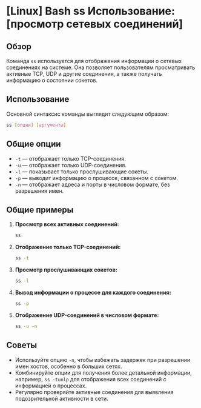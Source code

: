 # [Linux] Bash ss Использование: [просмотр сетевых соединений]

## Обзор
Команда `ss` используется для отображения информации о сетевых соединениях на системе. Она позволяет пользователям просматривать активные TCP, UDP и другие соединения, а также получать информацию о состоянии сокетов.

## Использование
Основной синтаксис команды выглядит следующим образом:

```bash
ss [опции] [аргументы]
```

## Общие опции
- `-t` — отображает только TCP-соединения.
- `-u` — отображает только UDP-соединения.
- `-l` — показывает только прослушивающие сокеты.
- `-p` — выводит информацию о процессе, связанном с сокетом.
- `-n` — отображает адреса и порты в числовом формате, без разрешения имен.

## Общие примеры

1. **Просмотр всех активных соединений:**
   ```bash
   ss
   ```

2. **Отображение только TCP-соединений:**
   ```bash
   ss -t
   ```

3. **Просмотр прослушивающих сокетов:**
   ```bash
   ss -l
   ```

4. **Вывод информации о процессе для каждого соединения:**
   ```bash
   ss -p
   ```

5. **Отображение UDP-соединений в числовом формате:**
   ```bash
   ss -u -n
   ```

## Советы
- Используйте опцию `-n`, чтобы избежать задержек при разрешении имен хостов, особенно в больших сетях.
- Комбинируйте опции для получения более детальной информации, например, `ss -tunlp` для отображения всех соединений с информацией о процессах.
- Регулярно проверяйте активные соединения для выявления подозрительной активности в сети.